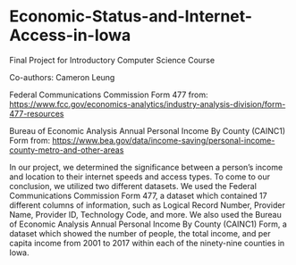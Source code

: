 # Economic-Status-and-Internet-Access-in-Iowa

Final Project for Introductory Computer Science Course

Co-authors: Cameron Leung

Federal Communications Commission Form 477 from: https://www.fcc.gov/economics-analytics/industry-analysis-division/form-477-resources

Bureau of Economic Analysis Annual Personal Income By County (CAINC1) Form from: https://www.bea.gov/data/income-saving/personal-income-county-metro-and-other-areas

In our project, we determined the significance between a person’s income and location to their internet speeds and access types. To come to our conclusion, we utilized two different datasets. We used the Federal Communications Commission Form 477, a dataset which contained 17 different columns of information, such as Logical Record Number, Provider Name, Provider ID, Technology Code, and more. We also used the Bureau of Economic Analysis Annual Personal Income By County (CAINC1) Form, a dataset which showed the number of people, the total income, and per capita income from 2001 to 2017 within each of the ninety-nine counties in Iowa.
